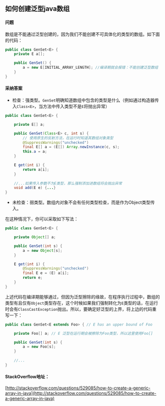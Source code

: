## 如何创建泛型java数组

#### 问题

数组是不能通过泛型创建的，因为我们不能创建不可具体化的类型的数组。如下面的代码：

```java
public class GenSet<E> {
    private E a[];

    public GenSet() {
        a = new E[INITIAL_ARRAY_LENGTH]; //编译期就会报错：不能创建泛型数组
    }
}
```

#### 采纳答案

* 检查：强类型。`GenSet`明确知道数组中包含的类型是什么（例如通过构造器传入`Class<E>`，当方法中传入类型不是`E`将抛出异常）

```java
public class GenSet<E> {

    private E[] a;

    public GenSet(Class<E> c, int s) {
        // 使用原生的反射方法，在运行时知道其数组对象类型
        @SuppressWarnings("unchecked")
        final E[] a = (E[]) Array.newInstance(c, s);
        this.a = a;
    }

    E get(int i) {
        return a[i];
    }
    
    //...如果传入参数不为E类型，那么强制添加进数组将会抛出异常
    void add(E e) {...}
}
```

* 未检查：弱类型。数组内对象不会有任何类型检查，而是作为Object类型传入。

在这种情况下，你可以采取如下写法：

```java
public class GenSet<E> {

    private Object[] a;

    public GenSet(int s) {
        a = new Object[s];
    }

    E get(int i) {
        @SuppressWarnings("unchecked")
        final E e = (E) a[i];
        return e;
    }
}
```

上述代码在编译期能够通过，但因为泛型擦除的缘故，在程序执行过程中，数组的类型有且仅有`Object`类型存在，这个时候如果我们强制转化为`E`类型的话，在运行时会有`ClassCastException`抛出。所以，要确定好泛型的上界，将上边的代码重写一下：

```java
public class GenSet<E extends Foo> { // E has an upper bound of Foo

    private Foo[] a; // E 泛型在运行期会被擦除为Foo类型，所以这里使用Foo[]

    public GenSet(int s) {
        a = new Foo[s];
    }
    
    //...
}
```

#### StackOverflow地址：

[http://stackoverflow.com/questions/529085/how-to-create-a-generic-array-in-java](http://stackoverflow.com/questions/529085/how-to-create-a-generic-array-in-java)